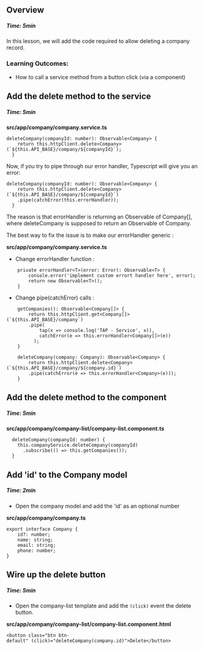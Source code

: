## Overview
##### Time: 5min

In this lesson, we will add the code required to allow deleting a company record.

### Learning Outcomes: 
- How to call a service method from a button click (via a component)

## Add the delete method to the service
##### Time: 5min

**src/app/company/company.service.ts**

```
deleteCompany(companyId: number): Observable<Company> {
    return this.httpClient.delete<Company>(`${this.API_BASE}/company/${companyId}`);
  }
```

Now, if you try to pipe through our error handler, Typescript will give you an error:

```
deleteCompany(companyId: number): Observable<Company> {
    return this.httpClient.delete<Company>(`${this.API_BASE}/company/${companyId}`)
    .pipe(catchError(this.errorHandler));
  }
```

The reason is that errorHandler is returning an Observable of Company[], where deleteCompany is supposed to return an Observable of Company.

The best way to fix the issue is to make our errorHandler generic :

**src/app/company/company.service.ts**

- Change errorHandler function :

```
    private errorHandler<T>(error: Error): Observable<T> {
        console.error('implement custom errort handler here', error);
        return new Observable<T>();
    } 
```

- Change pipe(catchError) calls :
```
    getCompanies(): Observable<Company[]> {
        return this.httpClient.get<Company[]>(`${this.API_BASE}/company`) 
        .pipe(
            tap(x => console.log('TAP - Service', x)),
            catchError(e => this.errorHandler<Company[]>(e))
          );
    }

    deleteCompany(company: Company): Observable<Company> {
        return this.httpClient.delete<Company>(`${this.API_BASE}/company/${company.id}`)
        .pipe(catchError(e => this.errorHandler<Company>(e)));
    }
```

## Add the delete method to the component
##### Time: 5min

**src/app/company/company-list/company-list.component.ts**

```
  deleteCompany(companyId: number) {
    this.companyService.deleteCompany(companyId)
      .subscribe(() => this.getCompanies());
  }
```
## Add 'id' to the Company model
##### Time: 2min

- Open the company model and add the 'id' as an optional number

**src/app/company/company.ts**

```
export interface Company {
    id?: number;
    name: string;
    email: string;
    phone: number;
}
```
## Wire up the delete button
##### Time: 5min

- Open the company-list template and add the ```(click)``` event the delete button.

**src/app/company/company-list/company-list.component.html**

```
<button class="btn btn-default" (click)="deleteCompany(company.id)">Delete</button>
```




